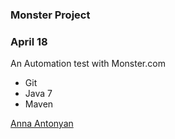### Monster Project

### April 18

An Automation test with Monster.com

* Git
* Java 7
* Maven

[Anna Antonyan](http://sqasolution.com)
